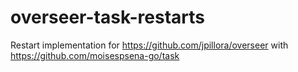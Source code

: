 # overseer-task-restarts
Restart implementation for https://github.com/jpillora/overseer with https://github.com/moisespsena-go/task
